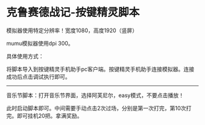 # 克鲁赛德战记-按键精灵脚本

模拟器使用特定分辨率！宽度1080，高度1920（竖屏）

mumu模拟器使用dpi 300。

具体使用方式：

将脚本导入到按键精灵手机助手pc客户端。按键精灵手机助手连接模拟器。连接成功后点击调试执行即可。

---

音乐节脚本：打开音乐节界面，选择阿芙尼尔，easy模式，不要点击播放！

此时启动脚本即可。中间需要手动点击2次过场，分别是第一次打完，第10次打完。即可挂机20把。拿满奖励。

